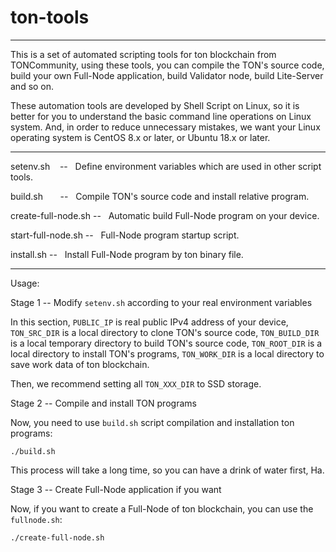 # ton-tools
---
This is a set of automated scripting tools for ton blockchain from TONCommunity, using these tools, you can compile the TON's source code, build your own Full-Node application, build Validator node, build Lite-Server and so on.

These automation tools are developed by Shell Script on Linux, so it is better for you to understand the basic command line operations on Linux system. And, in order to reduce unnecessary mistakes, we want your Linux operating system is CentOS 8.x or later, or Ubuntu 18.x or later.

---
setenv.sh&nbsp;&nbsp;&nbsp;&nbsp;--&nbsp;&nbsp; Define environment variables which are used in other script tools.

build.sh &nbsp;&nbsp;&nbsp;&nbsp;&nbsp; --&nbsp;&nbsp; Compile TON's source code and install relative program.

create-full-node.sh&nbsp;--&nbsp;&nbsp; Automatic build Full-Node program on your device.

start-full-node.sh&nbsp;--&nbsp;&nbsp; Full-Node program startup script.

install.sh&nbsp;--&nbsp;&nbsp; Install Full-Node program by ton binary file. 

---

Usage:

Stage 1 -- Modify `setenv.sh` according to your real environment variables

In this section, `PUBLIC_IP` is real public IPv4 address of your device, `TON_SRC_DIR` is a local directory to clone TON's source code, `TON_BUILD_DIR` is a local temporary directory to build TON's source code, `TON_ROOT_DIR` is a local directory to install TON's programs, `TON_WORK_DIR` is a local directory to save work data of ton blockchain. 

Then, we recommend setting all `TON_XXX_DIR` to SSD storage.

Stage 2 -- Compile and install TON programs

Now, you need to use `build.sh` script compilation and installation ton programs:

```
./build.sh
```

This process will take a long time, so you can have a drink of water first, Ha.

Stage 3 -- Create Full-Node application if you want

Now, if you want to create a Full-Node of ton blockchain, you can use the `fullnode.sh`:

```
./create-full-node.sh
```

